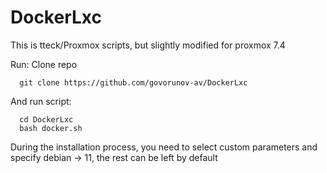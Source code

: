 # DockerLxc
This is tteck/Proxmox scripts, but slightly modified for proxmox 7.4

Run:
  Clone repo
  
      git clone https://github.com/govorunov-av/DockerLxc
      
  And run script:
  
      cd DockerLxc
      bash docker.sh
      
  During the installation process, you need to select custom parameters and specify debian -> 11, the rest can be left by default
